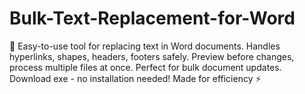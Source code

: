 # Bulk-Text-Replacement-for-Word
🎯 Easy-to-use tool for replacing text in Word documents. Handles hyperlinks, shapes, headers, footers safely. Preview before changes, process multiple files at once. Perfect for bulk document updates. Download exe - no installation needed! Made for efficiency ⚡
